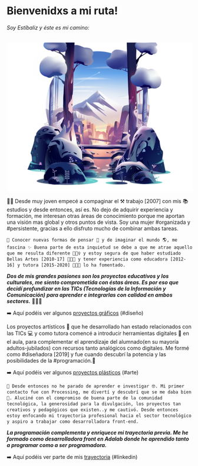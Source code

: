 # Bienvenidxs a mi ruta!

###### Soy Estíbaliz y éste es mi camino:

![Ilustración digital-landscape](images/myRoute.png)

☝🏼 Desde muy joven empecé a compaginar el ⚒️ trabajo [2007] con mis 📚 estudios y desde entonces, así es. No dejo de adquirir experiencia y formación, me interesan otras áreas de conocimiento porque me aportan una visión mas global y otros puntos de vista. Soy una mujer #organizada y #persistente, gracias a ello disfruto mucho de combinar ambas tareas.

```
🤩 Conocer nuevas formas de pensar 💬 y de imaginar el mundo 🌎, me fascina ✨ Buena parte de esta inquietud se debe a que me atrae aquello que me resulta diferente 🤷🏽‍♀️ y estoy segura de que haber estudiado Bellas Artes [2010-17] 👩🏻‍🎨 y tener experiencia como educadora [2012-16] y tutora [2015-2020] 👩🏻‍🏫 lo ha fomentado.
```

**_Dos de mis grandes pasiones son los proyectos educativos y los culturales, me siento comprometida con éstas áreas. Es por eso que decidí profundizar en las TICs (Tecnologías de la Información y Comunicación) para aprender e integrarlas con calidad en ambos sectores._** 👩🏼‍💻

➡️ Aquí podéis ver algunos [proyectos gráficos](https://www.behance.net/estibalizbarato) (#diseño)

Los proyectos artísticos 🎨 que he desarrollado han estado relacionados con las TICs 💻 y como tutora comencé a introducir herramientas digitales 📱 en el aula, para complementar el aprendizaje del alumnado(en su mayoría adultos-jubilados) con recursos tanto analógicos como digitales. Me formé como #diseñadora [2019] y fue cuando descubrí la potencia y las posibilidades de la #programación.🤖

➡️ Aquí podéis ver algunos [proyectos plásticos](https://estibalizbarato.wixsite.com/estibalizbarato) (#arte)

```
🚀 Desde entonces no he parado de aprender e investigar 🤓. Mi primer contacto fue con Processing, me divertí y descubrí que se me daba bien 🥳. Aluciné con el compromiso de buena parte de la comunidad tecnológica, la generosidad para la divulgación, los proyectos tan creativos y pedagógicos que existen..y me cautivó. Desde entonces estoy enfocando mi trayectoria profesional hacia el sector tecnológico y aspiro a trabajar como desarrolladora front-end.
```

**_La programación complementa y enriquece mi trayectoria previa. Me he formado como desarrolladora front en Adalab donde he aprendido tanto a programar como a ser programadora._**

➡️ Aquí podéis ver parte de mis [trayectoria](https://www.linkedin.com/in/estibalizbarato/) (#linkedin)
